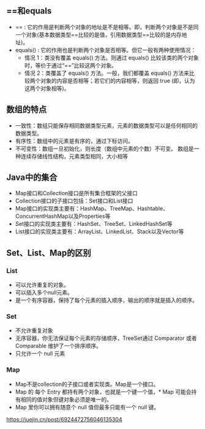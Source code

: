 ## ==和equals
* == : 它的作用是判断两个对象的地址是不是相等。即，判断两个对象是不是同一个对象(基本数据类型==比较的是值，引用数据类型==比较的是内存地址)。
* equals() : 它的作用也是判断两个对象是否相等。但它一般有两种使用情况：
  * 情况 1：类没有覆盖 equals() 方法。则通过 equals() 比较该类的两个对象时，等价于通过“==”比较这两个对象。
  * 情况 2：类覆盖了 equals() 方法。一般，我们都覆盖 equals() 方法来比较两个对象的内容是否相等；若它们的内容相等，则返回 true (即，认为这两个对象相等)。

## 数组的特点
* 一致性：数组只能保存相同数据类型元素，元素的数据类型可以是任何相同的数据类型。
* 有序性：数组中的元素是有序的，通过下标访问。
* 不可变性：数组一旦初始化，则长度（数组中元素的个数）不可变。 数组是一种连续存储线性结构，元素类型相同，大小相等

## Java中的集合
* Map接口和Collection接口是所有集合框架的父接口
* Collection接口的子接口包括：Set接口和List接口
* Map接口的实现类主要有：HashMap、TreeMap、Hashtable、ConcurrentHashMap以及Properties等
* Set接口的实现类主要有：HashSet、TreeSet、LinkedHashSet等
* List接口的实现类主要有：ArrayList、LinkedList、Stack以及Vector等

## Set、List、Map的区别
### List
* 可以允许重复的对象。
* 可以插入多个null元素。
* 是一个有序容器，保持了每个元素的插入顺序，输出的顺序就是插入的顺序。

### Set
* 不允许重复对象
* 无序容器，你无法保证每个元素的存储顺序，TreeSet通过 Comparator 或者 Comparable 维护了一个排序顺序。
* 只允许一个 null 元素

### Map
* Map不是collection的子接口或者实现类。Map是一个接口。
* Map 的 每个 Entry 都持有两个对象，也就是一个键一个值，* Map 可能会持有相同的值对象但键对象必须是唯一的。
* Map 里你可以拥有随意个 null 值但最多只能有一个 null 键。

https://juejin.cn/post/6924472756046135304
